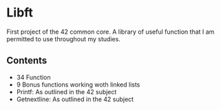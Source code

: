 
# Libft

First project of the 42 common core. A library of useful function that I am permitted to use throughout my studies.

## Contents

- 34 Function
- 9 Bonus functions working woth linked  lists
- Printf: As outlined in the 42 subject 
- Getnextline: As outlined in the 42 subject

